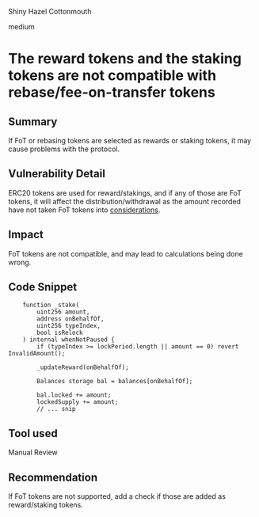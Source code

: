 Shiny Hazel Cottonmouth

medium

# The reward tokens and the staking tokens are not compatible with rebase/fee-on-transfer tokens

## Summary
If FoT or rebasing tokens are selected as rewards or staking tokens, it may cause problems with the protocol.

## Vulnerability Detail
ERC20 tokens are used for reward/stakings, and if any of those are FoT tokens, it will affect the distribution/withdrawal as the amount recorded have not taken FoT tokens into [considerations](https://github.com/sherlock-audit/2024-05-gamma-staking/blob/main/StakingV2/src/Lock.sol#L272).

## Impact
FoT tokens are not compatible, and may lead to calculations being done wrong.

## Code Snippet
```solidity
    function _stake(
        uint256 amount,
        address onBehalfOf,
        uint256 typeIndex,
        bool isRelock
    ) internal whenNotPaused {
        if (typeIndex >= lockPeriod.length || amount == 0) revert InvalidAmount();

        _updateReward(onBehalfOf);
        
        Balances storage bal = balances[onBehalfOf];

        bal.locked += amount;
        lockedSupply += amount;
        // ... snip
```

## Tool used

Manual Review

## Recommendation
If FoT tokens are not supported, add a check if those are added as reward/staking tokens. 
